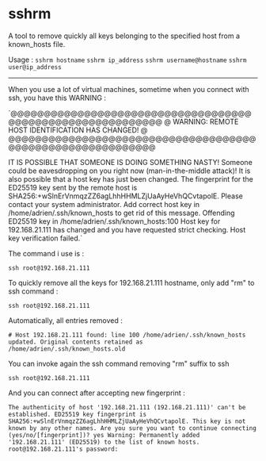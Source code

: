 # sshrm
A tool to remove quickly all keys belonging to the specified host from a known_hosts file.

Usage : 
`sshrm hostname`
`sshrm ip_address`
`sshrm username@hostname`
`sshrm user@ip_address`

---------------------------------

When you use a lot of virtual machines, sometime when you connect with ssh, you have this WARNING : 

`@@@@@@@@@@@@@@@@@@@@@@@@@@@@@@@@@@@@@@@@@@@@@@@@@@@@@@@@@@@
@    WARNING: REMOTE HOST IDENTIFICATION HAS CHANGED!     @
@@@@@@@@@@@@@@@@@@@@@@@@@@@@@@@@@@@@@@@@@@@@@@@@@@@@@@@@@@@

IT IS POSSIBLE THAT SOMEONE IS DOING SOMETHING NASTY!
Someone could be eavesdropping on you right now (man-in-the-middle attack)!
It is also possible that a host key has just been changed.
The fingerprint for the ED25519 key sent by the remote host is
SHA256:+wSlnErVnmqzZZ6agLhhHHMLZjUaAyHeVhQCvtapolE.
Please contact your system administrator.
Add correct host key in /home/adrien/.ssh/known_hosts to get rid of this message.
Offending ED25519 key in /home/adrien/.ssh/known_hosts:100
Host key for 192.168.21.111 has changed and you have requested strict checking.
Host key verification failed.`


The command i use is :

`ssh root@192.168.21.111` 

To quickly remove all the keys for 192.168.21.111 hostname, only add "rm" to ssh command : 

`ssh root@192.168.21.111` 

Automatically, all entries removed : 

`# Host 192.168.21.111 found: line 100
/home/adrien/.ssh/known_hosts updated.
Original contents retained as /home/adrien/.ssh/known_hosts.old`

You can invoke again the ssh command removing "rm" suffix to ssh 

`ssh root@192.168.21.111` 

And you can connect after accepting new fingerprint : 

`The authenticity of host '192.168.21.111 (192.168.21.111)' can't be established.
ED25519 key fingerprint is SHA256:+wSlnErVnmqzZZ6agLhhHHMLZjUaAyHeVhQCvtapolE.
This key is not known by any other names.
Are you sure you want to continue connecting (yes/no/[fingerprint])? yes
Warning: Permanently added '192.168.21.111' (ED25519) to the list of known hosts.
root@192.168.21.111's password: `

